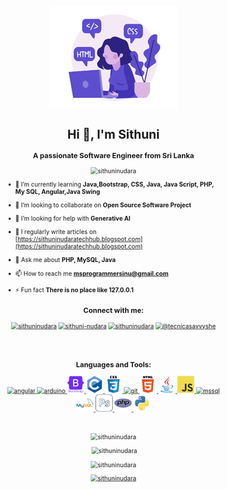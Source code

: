<p align="center"> <img src="pro.png.png" width="300" /> </p>


<h1 align="center">Hi 👋, I'm Sithuni</h1>
<h3 align="center">A passionate Software Engineer from Sri Lanka</h3>

<p align="center"> <img src="https://komarev.com/ghpvc/?username=sithuninudara&label=Profile%20views&color=0e75b6&style=flat" alt="sithuninudara" /> </p>


- 🌱 I’m currently learning **Java,Bootstrap, CSS, Java, Java Script, PHP, My SQL, Angular,Java Swing**

- 👯 I’m looking to collaborate on **Open Source Software Project**

- 🤝 I’m looking for help with **Generative AI**

- 📝 I regularly write articles on [https://sithuninudaratechhub.blogspot.com](https://sithuninudaratechhub.blogspot.com)

- 💬 Ask me about **PHP, MySQL, Java**

- 📫 How to reach me **msprogrammersinu@gmail.com**

- ⚡ Fun fact **There is no place like 127.0.0.1**

<h3 align="center">Connect with me:</h3>

<p align="center">
<a href="https://linkedin.com/in/sithuninudara" target="blank"><img align="center" src="https://raw.githubusercontent.com/rahuldkjain/github-profile-readme-generator/master/src/images/icons/Social/linked-in-alt.svg" alt="sithuninudara" height="30" width="40" /></a>
<a href="https://stackoverflow.com/users/sithuni-nudara" target="blank"><img align="center" src="https://raw.githubusercontent.com/rahuldkjain/github-profile-readme-generator/master/src/images/icons/Social/stack-overflow.svg" alt="sithuni-nudara" height="30" width="40" /></a>
<a href="https://instagram.com/sithuninudara" target="blank"><img align="center" src="https://raw.githubusercontent.com/rahuldkjain/github-profile-readme-generator/master/src/images/icons/Social/instagram.svg" alt="sithuninudara" height="30" width="40" /></a>
<a href="https://www.youtube.com/c/@tecnicasavvyshe" target="blank"><img align="center" src="https://raw.githubusercontent.com/rahuldkjain/github-profile-readme-generator/master/src/images/icons/Social/youtube.svg" alt="@tecnicasavvyshe" height="30" width="40" /></a>
</p>
<br>
<br>
<h3 align="center">Languages and Tools:</h3>
<p align="center"> <a href="https://angular.io" target="_blank" rel="noreferrer"> <img src="https://angular.io/assets/images/logos/angular/angular.svg" alt="angular" width="40" height="40"/> </a> <a href="https://www.arduino.cc/" target="_blank" rel="noreferrer"> <img src="https://cdn.worldvectorlogo.com/logos/arduino-1.svg" alt="arduino" width="40" height="40"/> </a> <a href="https://getbootstrap.com" target="_blank" rel="noreferrer"> <img src="https://raw.githubusercontent.com/devicons/devicon/master/icons/bootstrap/bootstrap-plain-wordmark.svg" alt="bootstrap" width="40" height="40"/> </a> <a href="https://www.cprogramming.com/" target="_blank" rel="noreferrer"> <img src="https://raw.githubusercontent.com/devicons/devicon/master/icons/c/c-original.svg" alt="c" width="40" height="40"/> </a> <a href="https://www.w3schools.com/css/" target="_blank" rel="noreferrer"> <img src="https://raw.githubusercontent.com/devicons/devicon/master/icons/css3/css3-original-wordmark.svg" alt="css3" width="40" height="40"/> </a> <a href="https://git-scm.com/" target="_blank" rel="noreferrer"> <img src="https://www.vectorlogo.zone/logos/git-scm/git-scm-icon.svg" alt="git" width="40" height="40"/> </a> <a href="https://www.w3.org/html/" target="_blank" rel="noreferrer"> <img src="https://raw.githubusercontent.com/devicons/devicon/master/icons/html5/html5-original-wordmark.svg" alt="html5" width="40" height="40"/> </a> <a href="https://www.java.com" target="_blank" rel="noreferrer"> <img src="https://raw.githubusercontent.com/devicons/devicon/master/icons/java/java-original.svg" alt="java" width="40" height="40"/> </a> <a href="https://developer.mozilla.org/en-US/docs/Web/JavaScript" target="_blank" rel="noreferrer"> <img src="https://raw.githubusercontent.com/devicons/devicon/master/icons/javascript/javascript-original.svg" alt="javascript" width="40" height="40"/> </a> <a href="https://www.microsoft.com/en-us/sql-server" target="_blank" rel="noreferrer"> <img src="https://www.svgrepo.com/show/303229/microsoft-sql-server-logo.svg" alt="mssql" width="40" height="40"/> </a> <a href="https://www.mysql.com/" target="_blank" rel="noreferrer"> <img src="https://raw.githubusercontent.com/devicons/devicon/master/icons/mysql/mysql-original-wordmark.svg" alt="mysql" width="40" height="40"/> </a> <a href="https://www.photoshop.com/en" target="_blank" rel="noreferrer"> <img src="https://raw.githubusercontent.com/devicons/devicon/master/icons/photoshop/photoshop-line.svg" alt="photoshop" width="40" height="40"/> </a> <a href="https://www.php.net" target="_blank" rel="noreferrer"> <img src="https://raw.githubusercontent.com/devicons/devicon/master/icons/php/php-original.svg" alt="php" width="40" height="40"/> </a> <a href="https://www.python.org" target="_blank" rel="noreferrer"> <img src="https://raw.githubusercontent.com/devicons/devicon/master/icons/python/python-original.svg" alt="python" width="40" height="40"/> </a> </p>
<br>
<p align = "center"><img align="center" src="https://github-readme-stats.vercel.app/api/top-langs?username=sithuninudara&show_icons=true&locale=en&layout=compact" alt="sithuninudara" /></p>

<p align = "center">&nbsp;<img align="center" src="https://github-readme-stats.vercel.app/api?username=sithuninudara&show_icons=true&locale=en" alt="sithuninudara" /></p>

<p align = "center"><img align="center" src="https://github-readme-streak-stats.herokuapp.com/?user=sithuninudara&" alt="sithuninudara" /></p>

<p align="center"> <a href="https://github.com/ryo-ma/github-profile-trophy"><img src="https://github-profile-trophy.vercel.app/?username=sithuninudara" alt="sithuninudara" /></a> </p>

